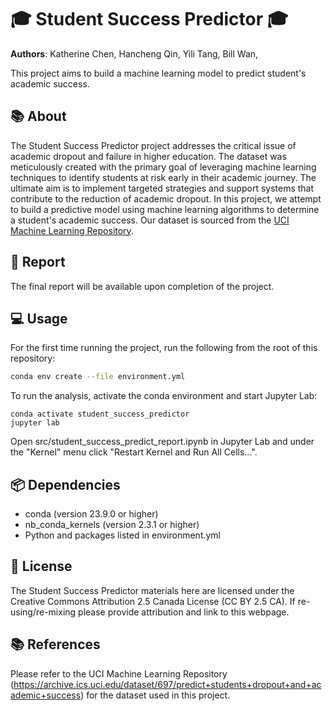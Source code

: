 # 🎓 Student Success Predictor 🎓

**Authors**: Katherine Chen, Hancheng Qin, Yili Tang, Bill Wan,

This project aims to build a machine learning model to predict student's academic success.

## 📚 About

The Student Success Predictor project addresses the critical issue of academic dropout and failure in higher education. The dataset was meticulously created with the primary goal of leveraging machine learning techniques to identify students at risk early in their academic journey. The ultimate aim is to implement targeted strategies and support systems that contribute to the reduction of academic dropout. In this project, we attempt to build a predictive model using machine learning algorithms to determine a student's academic success. Our dataset is sourced from the [UCI Machine Learning Repository](https://archive.ics.uci.edu/dataset/697/predict+students+dropout+and+academic+success).

## 📄 Report

The final report will be available upon completion of the project.

## 💻 Usage

For the first time running the project, run the following from the root of this repository:

``` bash
conda env create --file environment.yml
```

To run the analysis, activate the conda environment and start Jupyter Lab:

```         
conda activate student_success_predictor
jupyter lab 
```

Open src/student_success_predict_report.ipynb in Jupyter Lab and under the "Kernel" menu click "Restart Kernel and Run All Cells...".

## 📦 Dependencies

-   conda (version 23.9.0 or higher)
-   nb_conda_kernels (version 2.3.1 or higher)
-   Python and packages listed in environment.yml

## 📜 License

The Student Success Predictor materials here are licensed under the Creative Commons Attribution 2.5 Canada License (CC BY 2.5 CA). If re-using/re-mixing please provide attribution and link to this webpage.

## 📚 References

Please refer to the UCI Machine Learning Repository (<https://archive.ics.uci.edu/dataset/697/predict+students+dropout+and+academic+success>) for the dataset used in this project.
